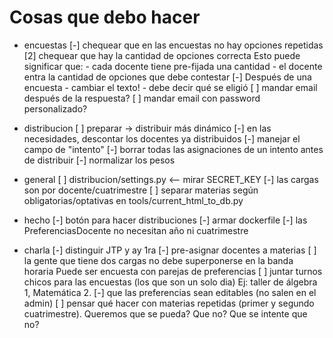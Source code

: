 Cosas que debo hacer
====================

* encuestas
    [-] chequear que en las encuestas no hay opciones repetidas
    [2] chequear que hay la cantidad de opciones correcta
        Esto puede significar que:
          - cada docente tiene pre-fijada una cantidad
          - el docente entra la cantidad de opciones que debe contestar
    [-] Después de una encuesta
        - cambiar el texto!
        - debe decir qué se eligió
    [ ] mandar email después de la respuesta?
    [ ] mandar email con password personalizado?

* distribucion
    [ ] preparar -> distribuir más dinámico
    [-] en las necesidades, descontar los docentes ya distribuidos
    [-] manejar el campo de "intento"
    [-] borrar todas las asignaciones de un intento antes de distribuir
    [-] normalizar los pesos

* general
    [ ] distribucion/settings.py <-- mirar SECRET_KEY
    [-] las cargas son por docente/cuatrimestre
    [ ] separar materias según obligatorias/optativas en tools/current_html_to_db.py

* hecho
    [-] botón para hacer distribuciones
    [-] armar dockerfile
    [-] las PreferenciasDocente no necesitan año ni cuatrimestre

* charla
    [-] distinguir JTP y ay 1ra
    [-] pre-asignar docentes a materias
    [ ] la gente que tiene dos cargas no debe superponerse en la banda horaria
        Puede ser encuesta con parejas de preferencias
    [ ] juntar turnos chicos para las encuestas (los que son un solo dia)
        Ej: taller de álgebra 1, Matemática 2.
    [-] que las preferencias sean editables (no salen en el admin)
    [ ] pensar qué hacer con materias repetidas (primer y segundo cuatrimestre). Queremos que se pueda? Que no? Que se intente que no?
